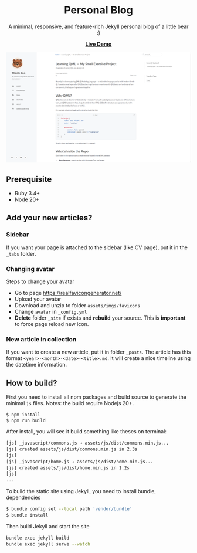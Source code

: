 <!-- markdownlint-disable-next-line -->
<div align="center">

  <!-- markdownlint-disable-next-line -->
  # Personal Blog

  A minimal, responsive, and feature-rich Jekyll personal blog of a little bear :)

  <!-- TODO: Change this -->
  [**Live Demo**](https://tnhungct.github.io/)

  <!-- TODO: Change this -->
  ![](/assets/img/profile/screenshot.png)

</div>

## Prerequisite
- Ruby 3.4+
- Node 20+

## Add your new articles?

### Sidebar

If you want your page is attached to the sidebar (like CV page), put it in the `_tabs` folder.

### Changing avatar

Steps to change your avatar

- Go to page https://realfavicongenerator.net/
- Upload your avatar
- Download and unzip to folder `assets/imgs/favicons`
- Change `avatar` in `_config.yml`
- **Delete** folder `_site` if exists and **rebuild** your source. This is **important** to force page reload new icon.

### New article in collection

If you want to create a new article, put it in folder `_posts`. The article has this format `<year>-<month>-<date>-<title>.md`. It will create a nice timeline using the datetime information.

## How to build?

First you need to install all npm packages and build source to generate the minimal `js` files. Notes: the build require Nodejs 20+.

```
$ npm install
$ npm run build
```

After install, you will see it build something like theses on terminal:

```bash
[js] _javascript/commons.js → assets/js/dist/commons.min.js...
[js] created assets/js/dist/commons.min.js in 2.3s
[js] 
[js] _javascript/home.js → assets/js/dist/home.min.js...
[js] created assets/js/dist/home.min.js in 1.2s
[js] 
...
```

To build the static site using Jekyll, you need to install bundle, dependencies

```bash
$ bundle config set --local path 'vendor/bundle'
$ bundle install
```

Then build Jekyll and start the site

```bash
bundle exec jekyll build
bundle exec jekyll serve --watch
```
